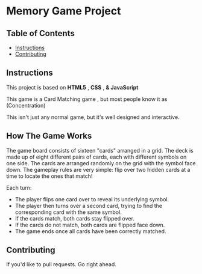 # Memory Game Project

## Table of Contents

* [Instructions](#instructions)
* [Contributing](#contributing)

## Instructions

This project is based on **HTML5** , **CSS** , **& JavaScript**

This game is a Card Matching game , but most people know it as (Concentration)

This isn't just any normal game, but it's well designed and interactive.

## How The Game Works

The game board consists of sixteen "cards" arranged in a grid. The deck is made up of eight different pairs of cards, each with different symbols on one side. The cards are arranged randomly on the grid with the symbol face down. The gameplay rules are very simple: flip over two hidden cards at a time to locate the ones that match!

Each turn:

* The player flips one card over to reveal its underlying symbol.
* The player then turns over a second card, trying to find the corresponding card with the same symbol.
* If the cards match, both cards stay flipped over.
* If the cards do not match, both cards are flipped face down.
* The game ends once all cards have been correctly matched.

## Contributing

If you'd like to pull requests. Go right ahead.

